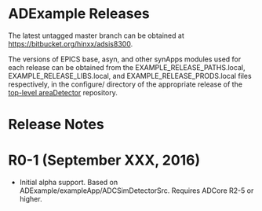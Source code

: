 ADExample Releases
===============

The latest untagged master branch can be obtained at
https://bitbucket.org/hinxx/adsis8300.

The versions of EPICS base, asyn, and other synApps modules used for each release can be obtained from 
the EXAMPLE_RELEASE_PATHS.local, EXAMPLE_RELEASE_LIBS.local, and EXAMPLE_RELEASE_PRODS.local
files respectively, in the configure/ directory of the appropriate release of the 
[top-level areaDetector](https://github.com/areaDetector/areaDetector) repository.


Release Notes
=============

R0-1 (September XXX, 2016)
==========================
* Initial alpha support.
  Based on ADExample/exampleApp/ADCSimDetectorSrc.
  Requires ADCore R2-5 or higher.
